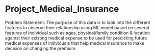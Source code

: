 # Project_Medical_Insurance

Problem Statement:
The purpose of this data is to look into the different features to observe their relationship using ML model based on several features of individual such as ages, physical/family condition & location against their existing medical
expense to be used for predicting future medical expenses of individuals that help medical insurance to make decision on changing the premium.